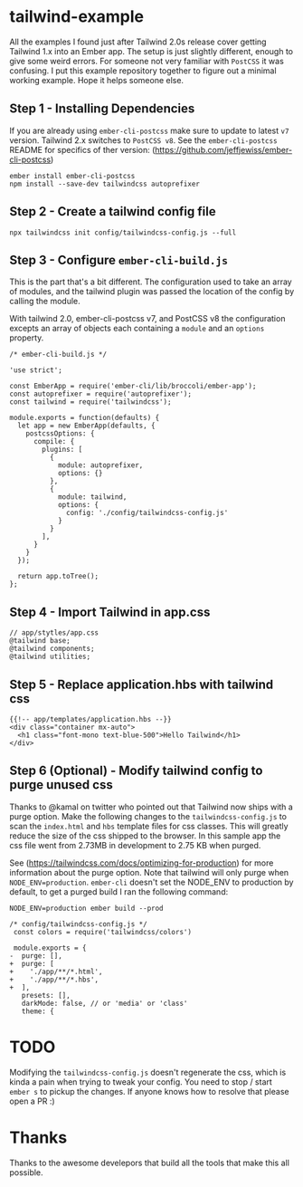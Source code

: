 # tailwind-example

All the examples I found just after Tailwind 2.0s release cover getting Tailwind 1.x into an Ember app. The setup is just slightly different, enough to give some weird errors. For someone not very familiar with `PostCSS` it was confusing. I put this example repository together to figure out a minimal working example. Hope it helps someone else.

## Step 1 - Installing Dependencies

If you are already using `ember-cli-postcss` make sure to update to latest `v7` version. Tailwind 2.x switches to `PostCSS v8`. See the `ember-cli-postcss` README for specifics of ther version: (https://github.com/jeffjewiss/ember-cli-postcss)

```
ember install ember-cli-postcss
npm install --save-dev tailwindcss autoprefixer
```

## Step 2 - Create a tailwind config file

`npx tailwindcss init config/tailwindcss-config.js --full `

## Step 3 - Configure `ember-cli-build.js`

This is the part that's a bit different. The configuration used to take an array of modules, and the tailwind plugin was passed the location of the config by calling the module. 

With tailwind 2.0, ember-cli-postcss v7, and PostCSS v8 the configuration excepts an array of objects each containing a `module` and an `options` property.

```
/* ember-cli-build.js */

'use strict';

const EmberApp = require('ember-cli/lib/broccoli/ember-app');
const autoprefixer = require('autoprefixer');
const tailwind = require('tailwindcss');

module.exports = function(defaults) {
  let app = new EmberApp(defaults, {
    postcssOptions: {
      compile: {
        plugins: [
          {
            module: autoprefixer,
            options: {}
          },
          {
            module: tailwind,
            options: {
              config: './config/tailwindcss-config.js'
            }
          }
        ],
      }
    }
  });

  return app.toTree();
};
```

## Step 4 - Import Tailwind in app.css

```
// app/stytles/app.css
@tailwind base;
@tailwind components;
@tailwind utilities;
```

## Step 5 - Replace application.hbs with tailwind css

```
{{!-- app/templates/application.hbs --}}
<div class="container mx-auto">
  <h1 class="font-mono text-blue-500">Hello Tailwind</h1>
</div>
```

## Step 6 (Optional) - Modify tailwind config to purge unused css

Thanks to @kamal on twitter who pointed out that Tailwind now ships with a purge option. Make the following changes to the `tailwindcss-config.js` to scan the `index.html` and `hbs` template files for css classes. This will greatly reduce the size of the css shipped to the browser. In this sample app the css file went from 2.73MB in development to 2.75 KB when purged.

See (https://tailwindcss.com/docs/optimizing-for-production) for more information about the purge option. Note that tailwind will only purge when `NODE_ENV=production`. `ember-cli` doesn't set the NODE_ENV to production by default, to get a purged build I ran the following command:

`NODE_ENV=production ember build --prod`

```
/* config/tailwindcss-config.js */
 const colors = require('tailwindcss/colors')
 
 module.exports = {
-  purge: [],
+  purge: [
+    './app/**/*.html',
+    './app/**/*.hbs',
+  ],
   presets: [],
   darkMode: false, // or 'media' or 'class'
   theme: {
```

# TODO

Modifying the `tailwindcss-config.js` doesn't regenerate the css, which is kinda a pain when trying to tweak your config. You need to stop / start `ember s` to pickup the changes. If anyone knows how to resolve that please open a PR :)

# Thanks
Thanks to the awesome develepors that build all the tools that make this all possible.
